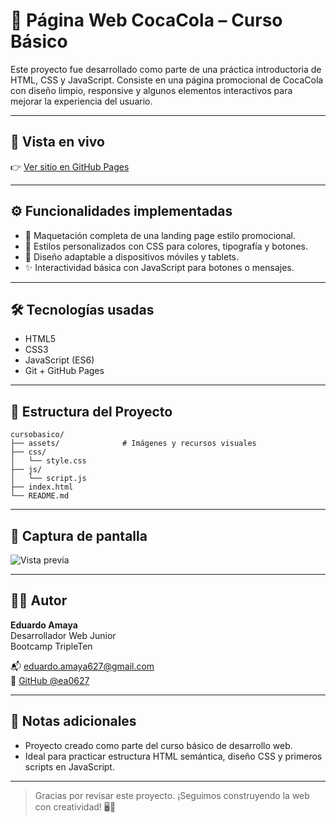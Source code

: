 # 🥤 Página Web CocaCola – Curso Básico

Este proyecto fue desarrollado como parte de una práctica introductoria de HTML, CSS y JavaScript. Consiste en una página promocional de CocaCola con diseño limpio, responsive y algunos elementos interactivos para mejorar la experiencia del usuario.

---

## 🔗 Vista en vivo

👉 [Ver sitio en GitHub Pages](https://ea0627.github.io/cursobasico)

---

## ⚙️ Funcionalidades implementadas

- 🧱 Maquetación completa de una landing page estilo promocional.
- 🎨 Estilos personalizados con CSS para colores, tipografía y botones.
- 📱 Diseño adaptable a dispositivos móviles y tablets.
- ✨ Interactividad básica con JavaScript para botones o mensajes.

---

## 🛠️ Tecnologías usadas

- HTML5
- CSS3
- JavaScript (ES6)
- Git + GitHub Pages

---

## 📁 Estructura del Proyecto

```
cursobasico/
├── assets/              # Imágenes y recursos visuales
├── css/
│   └── style.css
├── js/
│   └── script.js
├── index.html
└── README.md
```

---

## 📸 Captura de pantalla

![Vista previa](./assets/cursobasico.png)

---

## 👨‍💻 Autor

**Eduardo Amaya**  
Desarrollador Web Junior  
Bootcamp TripleTen  

📬 eduardo.amaya627@gmail.com  
🔗 [GitHub @ea0627](https://github.com/ea0627)

---

## 📌 Notas adicionales

- Proyecto creado como parte del curso básico de desarrollo web.
- Ideal para practicar estructura HTML semántica, diseño CSS y primeros scripts en JavaScript.

---

> Gracias por revisar este proyecto. ¡Seguimos construyendo la web con creatividad! 🖥️🚀
